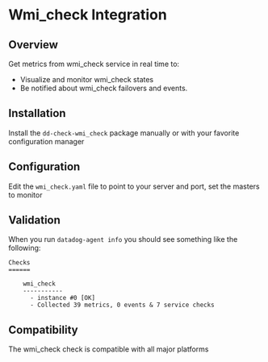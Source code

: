 # Wmi_check Integration

## Overview

Get metrics from wmi_check service in real time to:

* Visualize and monitor wmi_check states
* Be notified about wmi_check failovers and events.

## Installation

Install the `dd-check-wmi_check` package manually or with your favorite configuration manager

## Configuration

Edit the `wmi_check.yaml` file to point to your server and port, set the masters to monitor

## Validation

When you run `datadog-agent info` you should see something like the following:

    Checks
    ======

        wmi_check
        -----------
          - instance #0 [OK]
          - Collected 39 metrics, 0 events & 7 service checks

## Compatibility

The wmi_check check is compatible with all major platforms
